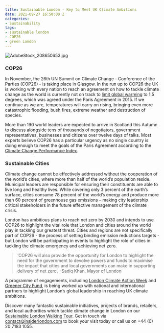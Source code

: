 ```yaml
---
title: Sustainable London - Key to Meet UK Climate Ambitions
date: 2021-09-27 16:50:00 Z
categories:
- Sustainability
tags:
- sustainable london
- COP26
- green London
---
```


![AdobeStock_208650653.jpg](/uploads/AdobeStock_208650653.jpg) 


### COP26

In November, the 26th UN Summit on Climate Change - Conference of the Parties (COP26) - is taking place in Glasgow. In the run up to COP26 the UK is working with every nation to reach an agreement on how to tackle climate change as the world is currently not on track to [limit global warming](https://ukcop26.org/cop26-goals/mitigation/) to 1.5 degrees, which was agreed under the Paris Agreement in 2015. If we continue as we are, temperatures will carry on rising, bringing even more catastrophic flooding, bush fires, extreme weather and destruction of species.

More than 190 world leaders are expected to arrive in Scotland this Autumn to discuss alongside tens of thousands of negotiators, government representatives, businesses and citizens over twelve days of talks. Most experts believe COP26 has a particular urgency as no single country is doing enough to meet the goals of the Paris Agreement according to the [Climate Change Performance Index](https://ccpi.org/ranking/).

### Sustainable Cities 

Climate change cannot be effectively addressed without the cooperation of the world’s cities, where more than half of the world’s population reside. Municipal leaders are responsible for ensuring their constituents are able to live long and healthy lives. While covering only 3 percent of the earth’s surface, cities consume 78 percent of the world’s energy and produce more than 60 percent of greenhouse gas emissions – making city leadership critical stakeholders in the future effective management of the climate crisis.


London has ambitious plans to reach net zero by 2030 and intends to use COP26 to highlight the vital role that London and cities around the world play in tackling our greatest threat. Cities and regions are not specifically part of COP26 - the process of setting binding emission reductions targets - but London will be participating in events to highlight the role of cities in tackling the climate emergency and achieving net zero. 

> ‘COP26 will also provide the opportunity for London to highlight the need for the government to devolve powers and funds to maximise the impact that cities and local governments can make in supporting delivery of net zero’.
-Sadiq Khan, Mayor of London

A programme of engagements, including [London Climate Action Week](https://www.londonclimateactionweek.org/) and [Greener City Fund](https://www.london.gov.uk/what-we-do/environment/parks-green-spaces-and-biodiversity/greener-city-fund), is being worked up with national and international partners to highlight London’s global leadership in reaching UK climate ambitions.



Discover many fantastic sustainable initiatives, projects of brands, retailers, and local authorities which tackle climate change in London on our [Sustainable London Walking Tour](https://www.insiderlondon.com/london/educational-tours/sustainable-london-architecture-tour/#sustainable-london-tour). Get in touch via contact@insiderlondon.com to book your visit today or call us on +44 (0) 20 7183 1055.

